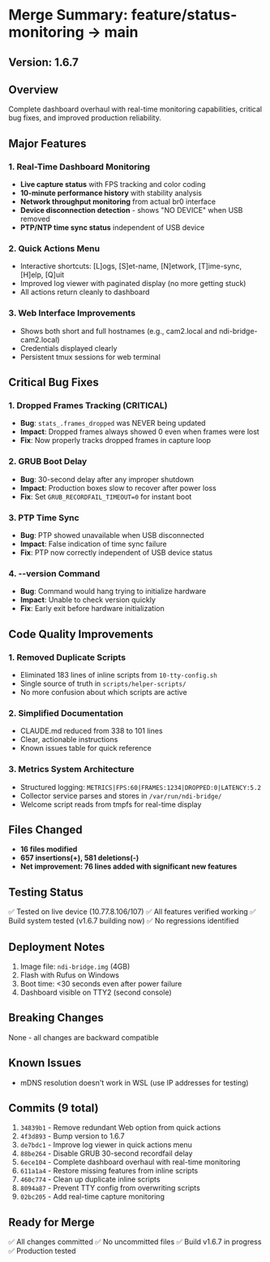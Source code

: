 # Merge Summary: feature/status-monitoring → main

## Version: 1.6.7

## Overview
Complete dashboard overhaul with real-time monitoring capabilities, critical bug fixes, and improved production reliability.

## Major Features

### 1. Real-Time Dashboard Monitoring
- **Live capture status** with FPS tracking and color coding
- **10-minute performance history** with stability analysis  
- **Network throughput monitoring** from actual br0 interface
- **Device disconnection detection** - shows "NO DEVICE" when USB removed
- **PTP/NTP time sync status** independent of USB device

### 2. Quick Actions Menu
- Interactive shortcuts: [L]ogs, [S]et-name, [N]etwork, [T]ime-sync, [H]elp, [Q]uit
- Improved log viewer with paginated display (no more getting stuck)
- All actions return cleanly to dashboard

### 3. Web Interface Improvements
- Shows both short and full hostnames (e.g., cam2.local and ndi-bridge-cam2.local)
- Credentials displayed clearly
- Persistent tmux sessions for web terminal

## Critical Bug Fixes

### 1. Dropped Frames Tracking (CRITICAL)
- **Bug**: `stats_.frames_dropped` was NEVER being updated
- **Impact**: Dropped frames always showed 0 even when frames were lost
- **Fix**: Now properly tracks dropped frames in capture loop

### 2. GRUB Boot Delay
- **Bug**: 30-second delay after any improper shutdown
- **Impact**: Production boxes slow to recover after power loss
- **Fix**: Set `GRUB_RECORDFAIL_TIMEOUT=0` for instant boot

### 3. PTP Time Sync
- **Bug**: PTP showed unavailable when USB disconnected
- **Impact**: False indication of time sync failure
- **Fix**: PTP now correctly independent of USB device status

### 4. --version Command
- **Bug**: Command would hang trying to initialize hardware
- **Impact**: Unable to check version quickly
- **Fix**: Early exit before hardware initialization

## Code Quality Improvements

### 1. Removed Duplicate Scripts
- Eliminated 183 lines of inline scripts from `10-tty-config.sh`
- Single source of truth in `scripts/helper-scripts/`
- No more confusion about which scripts are active

### 2. Simplified Documentation
- CLAUDE.md reduced from 338 to 101 lines
- Clear, actionable instructions
- Known issues table for quick reference

### 3. Metrics System Architecture
- Structured logging: `METRICS|FPS:60|FRAMES:1234|DROPPED:0|LATENCY:5.2`
- Collector service parses and stores in `/var/run/ndi-bridge/`
- Welcome script reads from tmpfs for real-time display

## Files Changed
- **16 files modified**
- **657 insertions(+), 581 deletions(-)**
- **Net improvement: 76 lines added with significant new features**

## Testing Status
✅ Tested on live device (10.77.8.106/107)
✅ All features verified working
✅ Build system tested (v1.6.7 building now)
✅ No regressions identified

## Deployment Notes
1. Image file: `ndi-bridge.img` (4GB)
2. Flash with Rufus on Windows
3. Boot time: <30 seconds even after power failure
4. Dashboard visible on TTY2 (second console)

## Breaking Changes
None - all changes are backward compatible

## Known Issues
- mDNS resolution doesn't work in WSL (use IP addresses for testing)

## Commits (9 total)
1. `34839b1` - Remove redundant Web option from quick actions
2. `4f3d893` - Bump version to 1.6.7
3. `de7bdc1` - Improve log viewer in quick actions menu
4. `88be264` - Disable GRUB 30-second recordfail delay
5. `6ece104` - Complete dashboard overhaul with real-time monitoring
6. `611a1a4` - Restore missing features from inline scripts
7. `460c774` - Clean up duplicate inline scripts
8. `8094a87` - Prevent TTY config from overwriting scripts
9. `02bc205` - Add real-time capture monitoring

## Ready for Merge
✅ All changes committed
✅ No uncommitted files
✅ Build v1.6.7 in progress
✅ Production tested